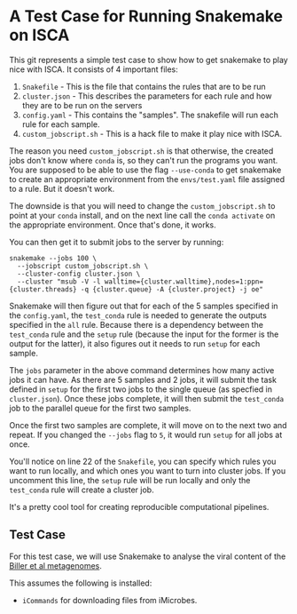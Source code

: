 # A Test Case for Running Snakemake on ISCA

This git represents a simple test case to show how to get snakemake to play nice with ISCA.
It consists of 4 important files:

1. `Snakefile` - This is the file that contains the rules that are to be run
2. `cluster.json` - This describes the parameters for each rule and how they are to be run on the servers
3. `config.yaml` - This contains the "samples". The snakefile will run each rule for each sample.
4. `custom_jobscript.sh` - This is a hack file to make it play nice with ISCA.

The reason you need `custom_jobscript.sh` is that otherwise, the created jobs don't know where `conda` is, so they can't run the programs you want. You are supposed to be able to use the flag `--use-conda` to get snakemake to create an appropriate environment from the `envs/test.yaml` file assigned to a rule. But it doesn't work.

The downside is that you will need to change the `custom_jobscript.sh` to point at your `conda` install, and on the next line call the `conda activate` on the appropriate environment. Once that's done, it works.

You can then get it to submit jobs to the server by running:

```
snakemake --jobs 100 \
  --jobscript custom_jobscript.sh \
  --cluster-config cluster.json \
  --cluster "msub -V -l walltime={cluster.walltime},nodes=1:ppn={cluster.threads} -q {cluster.queue} -A {cluster.project} -j oe"
```

Snakemake will then figure out that for each of the 5 samples specified in the `config.yaml`, the `test_conda` rule is needed to generate the outputs specified in the `all` rule. Because there is a dependency between the `test_conda` rule and the `setup` rule (because the input for the former is the output for the latter), it also figures out it needs to run `setup` for each sample.

The `jobs` parameter in the above command determines how many active jobs it can have. As there are 5 samples and 2 jobs, it will submit the task defined in `setup` for the first two jobs to the single queue (as specfied in `cluster.json`). Once these jobs complete, it will then submit the `test_conda` job to the parallel queue for the first two samples.

Once the first two samples are complete, it will move on to the next two and repeat. If you changed the `--jobs` flag to `5`, it would run `setup` for all jobs at once.

You'll notice on line 22 of the `Snakefile`, you can specify which rules you want to run locally, and which ones you want to turn into cluster jobs. If you uncomment this line, the `setup` rule will be run locally and only the `test_conda` rule will create a cluster job.

It's a pretty cool tool for creating reproducible computational pipelines.

## Test Case

For this test case, we will use Snakemake to analyse the viral content of the [Biller et al metagenomes](https://www.nature.com/articles/sdata2018176).

This assumes the following is installed:

* `iCommands` for downloading files from iMicrobes.
